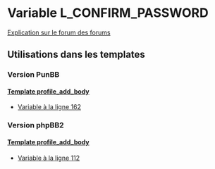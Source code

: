 # Variable L_CONFIRM_PASSWORD
[Explication sur le forum des forums](http://forum.forumactif.com/t294113-listing-des-variables#L_CONFIRM_PASSWORD)

## Utilisations dans les templates

### Version PunBB

#### [Template profile_add_body](punbb/profile_add_body.md)
* [Variable à la ligne 162](../punbb/profile_add_body.tpl#L162)

### Version phpBB2

#### [Template profile_add_body](subsilver/profile_add_body.md)
* [Variable à la ligne 112](../subsilver/profile_add_body.tpl#L112)